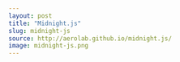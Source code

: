 ```yaml
---
layout: post
title: "Midnight.js"
slug: midnight-js
source: http://aerolab.github.io/midnight.js/
image: midnight-js.png
---
```


